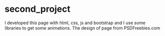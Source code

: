 # second_project
I developed this page with html, css, js and bootstrap and I use some libraries to get some animations.
The design of page from PSDFreebies.com
